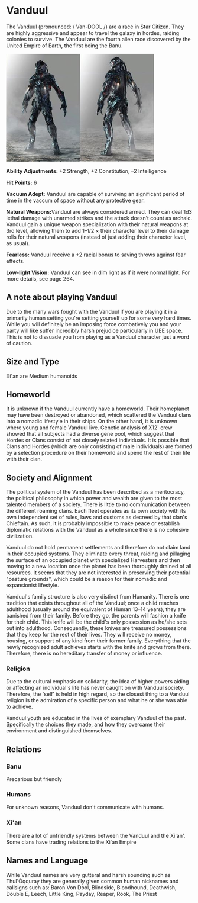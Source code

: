 # Vanduul

The Vanduul (pronounced: / Van-DOOL /) are a race in Star Citizen. They are highly aggressive and appear to travel the galaxy in hordes, raiding colonies to survive. The Vanduul are the fourth alien race discovered by the United Empire of Earth, the first being the Banu.

![Vanduul](../images/Vanduul.jpeg)

<strong>Ability Adjustments:</strong> +2 Strength, +2 Constitution, –2 Intelligence

<strong>Hit Points:</strong> 6

<strong>Vacuum Adept:</strong> Vanduul are capable of surviving an significant period of time in the vaccum of space without any protective gear. 

<strong>Natural Weapons:</strong>Vanduul are always considered armed. They can deal 1d3 lethal damage with unarmed strikes and the attack doesn’t count as archaic. Vanduul gain a unique weapon specialization with their natural weapons at 3rd level, allowing them to add 1–1/2 × their character level to their damage rolls for their natural weapons (instead of just adding their character level, as usual).

<strong>Fearless:</strong> Vanduul receive a +2 racial bonus to saving throws against fear effects.

<strong>Low-light Vision:</strong> Vanduul can see in dim light as if it were normal light. For more details, see page 264.

## A note about playing Vanduul
Due to the many wars fought with the Vanduul if you are playing it in a primarily human setting you're setting yourself up for some very hard times. While you will definitely be an imposing force combatively you and your party will like suffer incredibly harsh prejudice particularly in UEE space. This is not to dissuade you from playing as a Vanduul character just a word of caution.

## Size and Type
Xi'an are Medium humanoids

## Homeworld
It is unknown if the Vanduul currently have a homeworld. Their homeplanet may have been destroyed or abandoned, which scattered the Vanduul clans into a nomadic lifestyle in their ships. On the other hand, it is unknown where young and female Vanduul live. Genetic analysis of X12' crew showed that all subjects had a diverse gene pool, which suggest that Hordes or Clans consist of not closely related individuals. It is possible that Clans and Hordes (which are only consisting of male individuals) are formed by a selection procedure on their homeworld and spend the rest of their life with their clan.

## Society and Alignment
The political system of the Vanduul has been described as a meritocracy, the political philosophy in which power and wealth are given to the most talented members of a society. There is little to no communication between the different roaming clans. Each fleet operates as its own society with its own independent set of rules, laws and customs as decreed by that clan's Chieftain. As such, it is probably impossible to make peace or establish diplomatic relations with the Vanduul as a whole since there is no cohesive civilization. 

Vanduul do not hold permanent settlements and therefore do not claim land in their occupied systems. They eliminate every threat, raiding and pillaging the surface of an occupied planet with specialized Harvesters and then moving to a new location once the planet has been thoroughly drained of all resources. It seems that they are not interested in preserving their potential "pasture grounds", which could be a reason for their nomadic and expansionist lifestyle.

Vanduul's family structure is also very distinct from Humanity. There is one tradition that exists throughout all of the Vanduul; once a child reaches adulthood (usually around the equivalent of Human 13–14 years), they are banished from their family. Before they go, the parents will fashion a knife for their child. This knife will be the child's only possession as he/she sets out into adulthood. Consequently, these knives are treasured possessions that they keep for the rest of their lives. They will receive no money, housing, or support of any kind from their former family. Everything that the newly recognized adult achieves starts with the knife and grows from there. Therefore, there is no hereditary transfer of money or influence.

### Religion
Due to the cultural emphasis on solidarity, the idea of higher powers aiding or affecting an individual's life has never caught on with Vanduul society. Therefore, the 'self' is held in high regard, so the closest thing to a Vanduul religion is the admiration of a specific person and what he or she was able to achieve.

Vanduul youth are educated in the lives of exemplary Vanduul of the past. Specifically the choices they made, and how they overcame their environment and distinguished themselves.

## Relations
### Banu
Precarious but friendly

### Humans
For unknown reasons, Vanduul don't communicate with humans.

### Xi'an
There are a lot of unfriendly systems between the Vanduul and the Xi'an'. Some clans have trading relations to the Xi'an Empire

## Names and Language
While Vanduul names are very gutteral and harsh sounding such as Thul'Óqquray they are generally given common human nicknames and callsigns such as: 
Baron Von Dool, Blindside, Bloodhound, Deathwish, Double E, Leech, Little King, Payday, Reaper, Rook, The Priest
